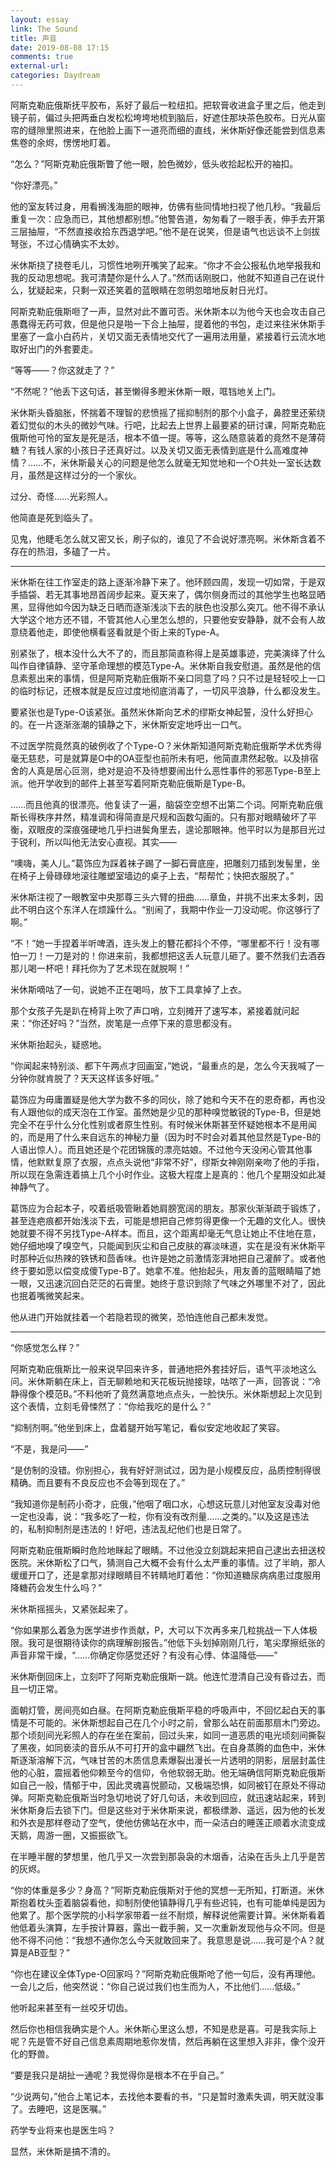 ```yaml
---
layout: essay
link: The Sound
title: 声音
date: 2019-08-08 17:15
comments: true
external-url:
categories: Daydream
---
```

阿斯克勒庇俄斯抚平胶布，系好了最后一粒纽扣。把软膏收进盒子里之后，他走到镜子前，偏过头把两垂白发松松垮垮地梳到脑后，好遮住那块茶色胶布。日光从窗帘的缝隙里照进来，在他脸上画下一道亮而细的直线，米休斯好像还能尝到信息素焦卷的余烬，愣愣地盯着。

“怎么？”阿斯克勒庇俄斯瞥了他一眼，脸色微妙，低头收拾起松开的袖扣。

“你好漂亮。”

他的室友转过身，用看搁浅海胆的眼神，仿佛有些同情地扫视了他几秒。“我最后重复一次：应急而已，其他想都别想。”他警告道，匆匆看了一眼手表，伸手去开第三层抽屉，“不然直接收拾东西退学吧。”他不是在说笑，但是语气也远谈不上剑拔弩张，不过心情确实不太妙。

米休斯挠了挠卷毛儿，习惯性地咧开嘴笑了起来。“你才不会公报私仇地举报我和我的反动思想呢。我可清楚你是什么人了。”然而话刚脱口，他就不知道自己在说什么，犹疑起来，只剩一双还笑着的蓝眼睛在忽明忽暗地反射日光灯。

阿斯克勒庇俄斯咂了一声，显然对此不置可否。米休斯本以为他今天也会攻击自己愚蠢得无药可救，但是他只是啪一下合上抽屉，提着他的书包，走过来往米休斯手里塞了一盒小白药片，关切又面无表情地交代了一遍用法用量，紧接着行云流水地取好出门的外套要走。

“等等——？你这就走了？”

“不然呢？”他丢下这句话，甚至懒得多瞪米休斯一眼，哐铛地关上门。

米休斯头昏脑胀，怀揣着不理智的悲愤摇了摇抑制剂的那个小盒子，鼻腔里还萦绕着幻觉似的木头的微妙气味。行吧，比起去上世界上最要紧的研讨课，阿斯克勒庇俄斯他可怜的室友是死是活，根本不值一提。等等，这么随意装着的竟然不是薄荷糖？有钱人家的小孩日子还真好过。以及关切又面无表情到底是什么高难度神情？……不，米休斯最关心的问题是他怎么就毫无知觉地和一个O共处一室长达数月，虽然是这样过分的一个家伙。

过分、奇怪……光彩照人。

他简直是死到临头了。

见鬼，他睫毛怎么就又密又长，刷子似的，谁见了不会说好漂亮啊。米休斯含着不存在的热泪，多磕了一片。


***


米休斯在往工作室走的路上逐渐冷静下来了。他环顾四周，发现一切如常，于是双手插袋、若无其事地昂首阔步起来。夏天来了，偶尔侧身而过的其他学生也略显晒黑，显得他如今因为缺乏日晒而逐渐浅淡下去的肤色也没那么突兀。他不得不承认大学这个地方还不错，不管其他人心里怎么想的，只要他安安静静，就不会有人故意绕着他走，即使他横看竖看就是个街上来的Type-A。

别紧张了，根本没什么大不了的，而且那简直称得上是英雄事迹，完美演绎了什么叫作自律镇静、坚守革命理想的模范Type-A。米休斯自我安慰道。虽然是他的信息素惹出来的事情，但是阿斯克勒庇俄斯不亲口同意了吗？只不过是轻轻咬上一口的临时标记，还根本就是反应过度地彻底消毒了，一切风平浪静，什么都没发生。

要紧张也是Type-O该紧张。虽然米休斯向艺术的缪斯女神起誓，没什么好担心的。在一片逐渐涨潮的镇静之下，米休斯安定地呼出一口气。

不过医学院竟然真的破例收了个Type-O？米休斯知道阿斯克勒庇俄斯学术优秀得毫无慈悲，可是就算是O中的OA亚型也前所未有吧，他简直肃然起敬。以及排宿舍的人真是居心叵测，绝对是迫不及待想要闹出什么恶性事件的邪恶Type-B至上派。他开学收到的邮件上甚至写着阿斯克勒庇俄斯是Type-B。

……而且他真的很漂亮。他复读了一遍，脑袋空空想不出第二个词。阿斯克勒庇俄斯长得秩序井然，精准调和得简直是尺规和函数勾画的。只有那对眼睛破坏了平衡，双眼皮的深痕强硬地几乎扫进鬓角里去，遑论那眼神。他平时以为是那目光过于锐利，所以叫他无法安心直视。其实——

“噢嗨，美人儿。”葛饰应为踩着袜子踢了一脚石膏底座，把雕刻刀插到发髻里，坐在椅子上骨碌碌地滚往雕塑室墙边的桌子上去，“帮帮忙；快把衣服脱了。”

米休斯注视了一眼教室中央那尊三头六臂的扭曲……章鱼，并挑不出来太多刺，因此不明白这个东洋人在烦躁什么。“别闹了，我期中作业一刀没动呢。你这够行了啊。”

“不！”她一手捏着半听啤酒，连头发上的簪花都抖个不停，“哪里都不行！没有哪怕一刀！一刀是对的！你进来前，我都想把这丢人玩意儿砸了。要不然我们去酒吞那儿喝一杯吧！拜托你为了艺术现在就脱啊！”

米休斯嘀咕了一句，说她不正在喝吗，放下工具拿掉了上衣。

那个女孩子先是趴在椅背上吹了声口哨，立刻摊开了速写本，紧接着就问起来：“你还好吗？”当然，炭笔是一点停下来的意思都没有。

米休斯抬起头，疑惑地。

“你闻起来特别淡、都下午两点才回画室，”她说，“最重点的是，怎么今天我喊了一分钟你就肯脱了？天天这样该多好哦。”

葛饰应为毋庸置疑是他大学为数不多的同伙，除了她和今天不在的恩奇都，再也没有人跟他似的成天泡在工作室。虽然她是少见的那种嗅觉敏锐的Type-B，但是她完全不在乎什么分化性别或者原生性别。有时候米休斯甚至怀疑她根本不是用闻的，而是用了什么来自远东的神秘力量（因为时不时会对着其他显然是Type-B的人语出惊人）。而且她还是个花团锦簇的漂亮姑娘。不过他今天没闲心管其他事情，他默默复原了衣服，点点头说他“非常不好”，缪斯女神刚刚亲吻了他的手指，所以现在急需连着搞上几个小时作业。这极大程度上是真的：他几个星期没如此凝神静气了。

葛饰应为合起本子，咬着纸吸管瞅着她肩膀宽阔的朋友。那家伙渐渐疏于锻炼了，甚至连疤痕都开始浅淡下去，可能是想把自己修剪得更像一个无趣的文化人。很快她就要不得不另找Type-A样本。而且，这个距离却毫无气息让她止不住地在意，她仔细地嗅了嗅空气，只能闻到灰尘和自己皮肤的寡淡味道，实在是没有米休斯平时那种近似热辣的铁锈和茴香味。也许是她之前激情澎湃地把自己灌醉了。或者他终于要如愿以偿变成傻Type-B了。她拿不准。他抬起头，用友善的蓝眼睛瞄了她一眼，又迅速沉回白茫茫的石膏里。她终于意识到除了气味之外哪里不对了，因此也抿着嘴微笑起来。

他从进门开始就挂着一个若隐若现的微笑，恐怕连他自己都未发觉。


***


“你感觉怎么样？”

阿斯克勒庇俄斯比一般来说早回来许多，普通地把外套挂好后，语气平淡地这么问。米休斯躺在床上，百无聊赖地和天花板玩抛接球，咕哝了一声，回答说：“冷静得像个模范B。”不料他听了竟然满意地点点头，一脸快乐。米休斯想起上次见到这个表情，立刻毛骨悚然了：“你给我吃的是什么？”

“抑制剂啊。”他坐到床上，盘着腿开始写笔记，看似安定地收起了笑容。

“不是，我是问——”

“是仿制的没错。你别担心，我有好好测试过，因为是小规模反应，品质控制得很精确。而且要有不良反应也不会等到现在了。”

“我知道你是制药小奇才，庇俄，”他咽了咽口水，心想这玩意儿对他室友没毒对他一定也没毒，说：“我多吃了一粒，你有没有改剂量……之类的。”以及这是违法的，私制抑制剂是违法的！好吧，违法乱纪他们也是日常了。

阿斯克勒庇俄斯瞬时危险地眯起了眼睛。不过他没立刻跳起来把自己逮出去扭送校医院。米休斯松了口气，猜测自己大概不会有什么太严重的事情。过了半晌，那人缓缓开口了，还是拿那对绿眼睛目不转睛地盯着他：“你知道糖尿病病患过度服用降糖药会发生什么吗？”

米休斯摇摇头，又紧张起来了。

“你如果那么着急为医学进步作贡献，P，大可以下次再多来几粒挑战一下人体极限。我可是很期待读你的病理解剖报告。”他低下头划掉刚刚几行，笔尖摩擦纸张的声音非常干燥，“……你确定你感觉还好？有没有心悸、体温降低——”

米休斯倒回床上，立刻吓了阿斯克勒庇俄斯一跳。他连忙澄清自己没有昏过去，而且一切正常。

面朝灯管，房间亮如白昼。在阿斯克勒庇俄斯平稳的呼吸声中，不回忆起白天的事情是不可能的。米休斯想起自己在几个小时之前，曾那么站在前面那扇木门旁边。那个顷刻间光彩照人的存在坐在案前，回过头来，如同一道恶质的电光顷刻间撕裂了黑夜，如同亵渎的音乐从不可打开的盒中翩然飞出。在自身蒸腾的血色中，米休斯逐渐溶解下沉，气味甘苦的木质信息素爆裂出漫长一片透明的阴影，层层封盖住他的心脏，震摇着他仰赖至今的信仰，令他软弱无助。他无端确信阿斯克勒庇俄斯如自己一般，情郁于中，因此灵魂喜悦颤动，又极端恐惧，如同被钉在原处不得动弹。阿斯克勒庇俄斯当时急切地说了好几句话，未收到回应，就迅速站起来，转到米休斯身后去锁下门。但是这些对于米休斯来说，都极缥渺、遥远，因为他的长发和外衣是那样卷动了空气，使他仿佛站在水中，而一朵洁白的睡莲正顺着水流变成天鹅，周游一圈，又振振欲飞。

在半睡半醒的梦想里，他几乎又一次尝到那袅袅的木烟香，沾染在舌头上几乎是苦的灰烬。

“你的体重是多少？身高？”阿斯克勒庇俄斯对于他的冥想一无所知，打断道。米休斯抱着枕头歪着脑袋看他，抑制剂使他镇静得几乎有些迟钝，也有可能单纯是因为他累了。那个医学院的小科学家带着一丝不耐烦，解释说他需要计算。米休斯看着他低着头演算，左手按计算器，露出一截手腕，又一次重新发现他与众不同。但是他不得不问他：“我想不通你怎么今天就敢回来了。我意思是说……我可是个A？就算是AB亚型？”

“你也在建议全体Type-O回家吗？”阿斯克勒庇俄斯呛了他一句后，没有再理他。一会儿之后，他突然说：“你自己说过我们也生而为人，不比他们……低级。”

他听起来甚至有一丝咬牙切齿。

然后你也相信我确实是个人。米休斯心里这么想，不知是悲是喜。可是我实际上呢？先是管不好自己信息素周期地惹你发情，然后再躺在这里想入非非，像个没开化的野兽。

“要是我只是胡扯一通呢？我觉得你是根本不在乎自己。”

“少说两句，”他合上笔记本，去找他本要看的书，“只是暂时激素失调，明天就没事了。去睡吧，这是医嘱。”

药学专业将来也是医生吗？

显然，米休斯是搞不清的。
